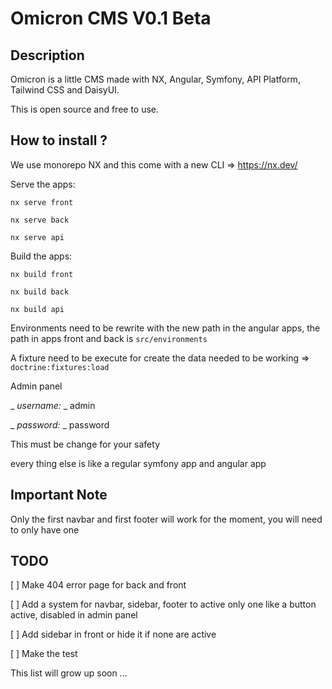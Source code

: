 # Omicron CMS V0.1 Beta

## Description

Omicron is a little CMS made with NX, Angular, Symfony, API Platform, Tailwind CSS and DaisyUI.

This is open source and free to use.

## How to install ?

We use monorepo NX and this come with a new CLI => https://nx.dev/

Serve the apps:

```
nx serve front

nx serve back

nx serve api

```

Build the apps:

```
nx build front

nx build back

nx build api

```

Environments need to be rewrite with the new path in the angular apps, the path in apps front and back is ```src/environments```

A fixture need to be execute for create the data needed to be working => ```doctrine:fixtures:load```

Admin panel

_ _username:_ _ admin

_ _password:_ _ password

This must be change for your safety

every thing else is like a regular symfony app and angular app

## Important Note

Only the first navbar and first footer will work for the moment, you will need to only have one

## TODO

[ ] Make 404 error page for back and front

[ ] Add a system for navbar, sidebar, footer to active only one like a button active, disabled in admin panel

[ ] Add sidebar in front or hide it if none are active

[ ] Make the test

This list will grow up soon ...